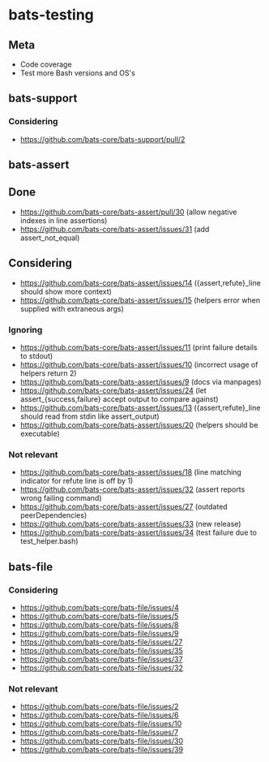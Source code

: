 # bats-testing

## Meta

- Code coverage
- Test more Bash versions and OS's

## bats-support

### Considering

- https://github.com/bats-core/bats-support/pull/2

## bats-assert

## Done

- https://github.com/bats-core/bats-assert/pull/30 (allow negative indexes in line assertions)
- https://github.com/bats-core/bats-assert/issues/31 (add assert_not_equal)

## Considering

- https://github.com/bats-core/bats-assert/issues/14 ({assert,refute}_line should show more context)
- https://github.com/bats-core/bats-assert/issues/15 (helpers error when supplied with extraneous args)

### Ignoring

- https://github.com/bats-core/bats-assert/issues/11 (print failure details to stdout)
- https://github.com/bats-core/bats-assert/issues/10 (incorrect usage of helpers return 2)
- https://github.com/bats-core/bats-assert/issues/9 (docs via manpages)
- https://github.com/bats-core/bats-assert/issues/24 (let assert_{success,failure} accept output to compare against)
- https://github.com/bats-core/bats-assert/issues/13 ({assert,refute}_line should read from stdin like assert_output)
- https://github.com/bats-core/bats-assert/issues/20 (helpers should be executable)

### Not relevant

- https://github.com/bats-core/bats-assert/issues/18 (line matching indicator for refute line is off by 1)
- https://github.com/bats-core/bats-assert/issues/32 (assert reports wrong failing command)
- https://github.com/bats-core/bats-assert/issues/27 (outdated peerDependencies)
- https://github.com/bats-core/bats-assert/issues/33 (new release)
- https://github.com/bats-core/bats-assert/issues/34 (test failure due to test_helper.bash)

## bats-file

### Considering

- https://github.com/bats-core/bats-file/issues/4
- https://github.com/bats-core/bats-file/issues/5
- https://github.com/bats-core/bats-file/issues/8
- https://github.com/bats-core/bats-file/issues/9
- https://github.com/bats-core/bats-file/issues/27
- https://github.com/bats-core/bats-file/issues/35
- https://github.com/bats-core/bats-file/issues/37
- https://github.com/bats-core/bats-file/issues/32

### Not relevant

- https://github.com/bats-core/bats-file/issues/2
- https://github.com/bats-core/bats-file/issues/6
- https://github.com/bats-core/bats-file/issues/10
- https://github.com/bats-core/bats-file/issues/7
- https://github.com/bats-core/bats-file/issues/30
- https://github.com/bats-core/bats-file/issues/39
